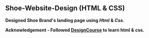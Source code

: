 ## Shoe-Website-Design (HTML & CSS)
**Designed Shoe Brand's landing page using *Html* & *Css*.**

**Acknowledgement - Followed [DesignCourse](https://youtu.be/gXLjWRteuWI)
to learn html & css.**
